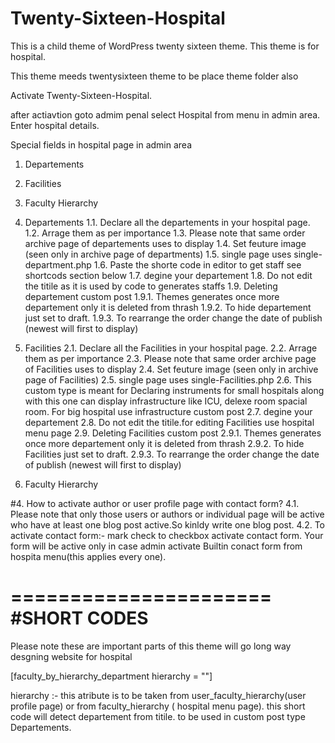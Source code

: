 # Twenty-Sixteen-Hospital
This is a child theme of WordPress twenty sixteen theme.
This theme is for hospital.

This theme meeds twentysixteen theme to be place theme folder also

Activate Twenty-Sixteen-Hospital.

after actiavtion goto admim penal
select Hospital from menu in admin area.
Enter hospital details.

Special fields in hospital page in admin area
1. Departements
2. Facilities
3. Faculty Hierarchy


1. Departements
  1.1. Declare all the departements in your hospital page.
  1.2. Arrage them as per importance
  1.3. Please note that same order archive page of departements uses to display
  1.4. Set feuture image (seen only in archive page of departments)
  1.5. single page uses single-department.php
  1.6. Paste the shorte code in editor to get staff see shortcods section below
  1.7. degine your departement
  1.8. Do not edit the titile as it is used by code to generates staffs
  1.9. Deleting departement custom post
      1.9.1. Themes generates once more departement only it is deleted from thrash
      1.9.2. To hide departement just set to draft.
      1.9.3. To rearrange the order change the date of publish (newest will first to display)

2. Facilities
  2.1. Declare all the Facilities in your hospital page.
  2.2. Arrage them as per importance
  2.3. Please note that same order archive page of Facilities uses to display
  2.4. Set feuture image (seen only in archive page of Facilities)
  2.5. single page uses single-Facilities.php
  2.6. This custom type is meant for Declaring instruments for small hospitals along with this one can display infrastructure like    ICU, delexe room spacial room. For big hospital use infrastructure custom post
  2.7. degine your departement
  2.8. Do not edit the titile.for editing Facilities use hospital menu page
  2.9. Deleting Facilities custom post
      2.9.1. Themes generates once more departement only it is deleted from thrash
      2.9.2. To hide Facilities just set to draft.
      2.9.3. To rearrange the order change the date of publish (newest will first to display)

3. Faculty Hierarchy



#4.  How to activate author or user profile page with contact form?
    4.1.  Please note that only those users or authors or individual page will be active who have at least one blog post active.So kinldy write one blog post.
    4.2. To activate contact form:- mark check to checkbox activate contact form. Your form will be active only in case admin activate Builtin conact form from hospita menu(this applies every one).

======================
#SHORT CODES
======================
Please note these are important parts of this theme will go long way desgning website for hospital


[faculty_by_hierarchy_department hierarchy = ""]

hierarchy :- this atribute is to be taken from user_faculty_hierarchy(user profile page) or from faculty_hierarchy ( hospital menu page).
this short code will detect departement from titile.
to be used in custom post type Departements.
